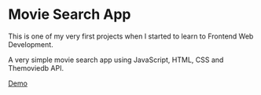 # Movie Search App

This is one of my very first projects when I started to learn to Frontend Web Development.

A very simple movie search app using JavaScript, HTML, CSS and Themoviedb API.

[Demo](https://nguyenchinhhiep.github.io/movie-search/dist/index.html)
